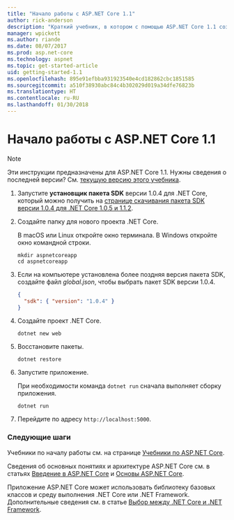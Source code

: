 ```yaml
---
title: "Начало работы с ASP.NET Core 1.1"
author: rick-anderson
description: "Краткий учебник, в котором с помощью ASP.NET Core 1.1 создается и запускается простое приложение Hello World."
manager: wpickett
ms.author: riande
ms.date: 08/07/2017
ms.prod: asp.net-core
ms.technology: aspnet
ms.topic: get-started-article
uid: getting-started-1.1
ms.openlocfilehash: 895e91efbba931923540e4cd182862cbc1851585
ms.sourcegitcommit: a510f38930abc84c4b302029d019a34dfe76823b
ms.translationtype: HT
ms.contentlocale: ru-RU
ms.lasthandoff: 01/30/2018
---
```

# <a name="getting-started-with-aspnet-core-11"></a>Начало работы с ASP.NET Core 1.1

> [!NOTE]
> Эти инструкции предназначены для ASP.NET Core 1.1. Нужны сведения о последней версии? См. [текущую версию этого учебника](xref:getting-started).

1. Запустите **установщик пакета SDK** версии 1.0.4 для .NET Core, который можно получить на [странице скачивания пакета SDK версии 1.0.4 для .NET Core 1.0.5 и 1.1.2](https://github.com/dotnet/core/blob/master/release-notes/download-archives/1.0.5-download.md).

2. Создайте папку для нового проекта .NET Core.

   В macOS или Linux откройте окно терминала. В Windows откройте окно командной строки.

   ```terminal
   mkdir aspnetcoreapp
   cd aspnetcoreapp
   ```

2. Если на компьютере установлена более поздняя версия пакета SDK, создайте файл *global.json*, чтобы выбрать пакет SDK версии 1.0.4.

   ```json
   {
     "sdk": { "version": "1.0.4" }
   }
   ```

2. Создайте проект .NET Core.

   ```terminal
   dotnet new web
   ```
   
3.  Восстановите пакеты.

    ```terminal
    dotnet restore
    ```

4. Запустите приложение.

   При необходимости команда `dotnet run` сначала выполняет сборку приложения.

   ```terminal
   dotnet run
   ```

5. Перейдите по адресу `http://localhost:5000`.

<!-- H3 to avoid a single-entry internal TOC -->
### <a name="next-steps"></a>Следующие шаги

Учебники по началу работы см. на странице [Учебники по ASP.NET Core](tutorials/index.md).

Сведения об основных понятиях и архитектуре ASP.NET Core см. в статьях [Введение в ASP.NET Core](index.md) и [Основы ASP.NET Core](fundamentals/index.md).

Приложение ASP.NET Core может использовать библиотеку базовых классов и среду выполнения .NET Core или .NET Framework. Дополнительные сведения см. в статье [Выбор между .NET Core и .NET Framework](https://docs.microsoft.com/dotnet/articles/standard/choosing-core-framework-server).
